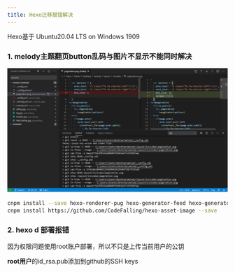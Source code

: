 ```yaml
---
title: Hexo迁移报错解决
---
```

Hexo基于 Ubuntu20.04 LTS on Windows 1909

### 1. melody主题翻页button乱码与图片不显示不能同时解决

![](Hexo迁移/compare.png)

```sh
cnpm install --save hexo-renderer-pug hexo-generator-feed hexo-generator-sitemap hexo-browsersync hexo-generator-archive
cnpm install https://github.com/CodeFalling/hexo-asset-image --save
```

### 2. hexo d 部署报错

因为权限问题使用root账户部署，所以不只是上传当前用户的公钥

**root用户**的id_rsa.pub添加到github的SSH keys